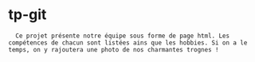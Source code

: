 # tp-git

      Ce projet présente notre équipe sous forme de page html. Les compétences de chacun sont listées ains que les hobbies. Si on a le temps, on y rajoutera une photo de nos charmantes trognes !